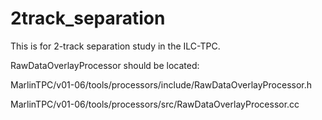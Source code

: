 # 2track_separation
This is for 2-track separation study in the ILC-TPC.


RawDataOverlayProcessor should be located: 

MarlinTPC/v01-06/tools/processors/include/RawDataOverlayProcessor.h

MarlinTPC/v01-06/tools/processors/src/RawDataOverlayProcessor.cc

